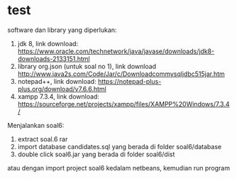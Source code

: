# test
software dan library yang diperlukan:
1. jdk 8, link download: https://www.oracle.com/technetwork/java/javase/downloads/jdk8-downloads-2133151.html
2. library org.json (untuk soal no 1), link download http://www.java2s.com/Code/Jar/c/Downloadcommysqljdbc515jar.htm
3. notepad++, link download: https://notepad-plus-plus.org/download/v7.6.6.html
4. xampp 7.3.4, link download: https://sourceforge.net/projects/xampp/files/XAMPP%20Windows/7.3.4/

Menjalankan soal6:
1. extract soal.6 rar
2. import database candidates.sql yang berada di folder soal6/database
3. double click soal6.jar yang berada di folder soal6/dist

atau dengan import project soal6 kedalam netbeans, kemudian run program
